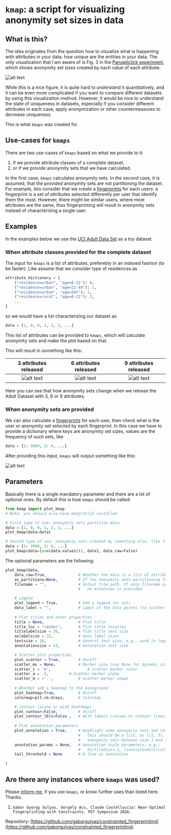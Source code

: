 # `kmap`: a script for visualizing anonymity set sizes in data

## What is this?

The idea originates from the question how to visualize what is happening with attributes in your data: how unique are the entities in your data. The only visualization that I am aware of is Fig. 3 in the [Panopticlick experiment](https://panopticlick.eff.org/static/browser-uniqueness.pdf), which shows anonymity set sizes created by each value of each attribute:

![alt text](https://raw.githubusercontent.com/gaborgulyas/kmap/master/images/panopticlick.png "Anonymity set sizes according to attributes in the Panopticlick experiment.")

While this is a nice figure, it is quite hard to understand it quantitatively, and it can be even more complicated if you want to compare different datasets by using this visualization method. However, it would be nice to understand the state of uniqueness in datasets, especially if you consider different attributes in each case, apply anonymization or other countermeasures to decrease uniqueness.

This is what `kmaps` was created for.

## Use-cases for `kmaps`

There are two use-cases of `kmaps` based on what we provide to it:

1. if we provide attribute classes of a complete dataset,
2. or if we provide anonymity sets that we have calculated.

In the first case, `kmaps` calculates anonymity sets. In the second case, it is assumed, that the provided anonymity sets are not partitioning the dataset. For example, lets consider that we create a [fingerprints](https://github.com/gaborgulyas/constrainted_fingerprinting) for each users: a fingerprint is a set of attributes selected differently per user that identify them the most. However, there might be similar users, where most attributes are the same, thus fingerprinting will result in anonymity sets instead of characterizing a single user.

## Examples

In the examples below we use the [UCI Adult Data Set](https://archive.ics.uci.edu/ml/datasets/Adult) as a toy dataset.

### When attribute classes provided for the complete dataset 
The input for `kmaps` is a list of attributes, preferebly in an indexed fashion (to be faster). Like assume that we consider type of residences as

```python
attribute_dictionary = {
	("residence=urban", "age=0-21"): 0,
	("residence=urban", "age=22-49"): 1,
	("residence=urban", "age=50+"): 2,
	("residence=rural", "age=0-21"): 3,
	...
}
```

so we would have a list characterizing our dataset as

```python
data = [1, 0, 0, 1, 2, 3, ...]
```

This list of attributes can be provided to `kmaps`, which will calculate anonymity sets and make the plot based on that.

This will result in something like this:

3 attributes released | 6 attributes released | 9 attributes released
:-------------------------:|:-------------------------:|:-------------------------: 
![alt text](https://raw.githubusercontent.com/gaborgulyas/kmap/master/images/kmap_attrnum%3D3.png "k=3") | ![alt text](https://raw.githubusercontent.com/gaborgulyas/kmap/master/images/kmap_attrnum%3D6.png "k=6") | ![alt text](https://raw.githubusercontent.com/gaborgulyas/kmap/master/images/kmap_attrnum%3D9.png "k=9")

Here you can see that how anonymity sets change when we release the Adult Dataset with 3, 6 or 9 attributes.

### When anonymity sets are provided
We can also calculate a [fingerprints](https://github.com/gaborgulyas/constrainted_fingerprinting) for each user, then check what is the user or anonymity set selected by each fingerprint. In this case we have to provide a dictionary where keys are anonymity set sizes, values are the frequency of such sets, like

```python
data = {1: 9994, 2: 6, ...}
```

After providing this input, `kmaps` will output something like this:

![alt text](https://raw.githubusercontent.com/gaborgulyas/kmap/master/images/individual_anonsetsizes.png "Anonymity set sizes by fingerprints")

## Parameters

Basically there is a single mandatory parameter and there are a lot of optional ones. By default this is how `kmaps` should be called:

```python
from kmap import plot_kmap
# Note: you should also have matplotlib installed

# First type of use: anonymity sets partition data
data = [1, 0, 0, 1, 2, 3, ...]
plot_kmap(data=data)

# Second type of use: anonymity sets created by something else, like fingerprints
data = {1: 9994, 2: 6, ...}
plot_kmap(data=[sum(data.values()), data], data_raw=False)
```

The optional parameters are the following:

```python
plot_kmap(data, 
	data_raw=True,				# Whether the data is a list of attributes or already a dict
	as_partitions=None,			# If the anonymity sets partitioning the data or not
	filename = "",				# Output file path. If only filename provided with
								#	no extension is provided

	# Legend
	plot_legend = True,			# Add a legend (or not)
	data_label = "",			# Label of the data points (to scatter plot)
	
	# Plot titles and other properties
	title = None,				# Plot title
	title_loc = "center",		# Plot title location
	titlelabelsize = 26,		# Plot title text size
	axlabelsize = 22,			# Axes label sizes
	textsize = 16,				# General text size, e.g., used in legend, contour
	annotationsize = 13,		# Annotation text size

	# Scatter plot properties
	plot_scatter = True,		# On/off
	scatter_ms = None,			# Marker size (use None for dynamic sizing proportionally to anonymity set size)
	scatter_c = 'k',				# Scatter marker color
	scatter_a = .5,			# Scatter marker alpha
	scatter_m = r'.',			# Scatter marker shape
	
	# Whether add a heatmap to the background
	plot_heatmap=True,			# On/off
	colormap=plt.cm.Greys,		# Colormap

	# Contour (alone or with heathmap)
	plot_contour=False,			# On/off
	plot_contour_lbls=False	,	# With labels (values on contour lines)
	
	# Plot annotation parameters
	plot_annotation = True,		# Highlight some anonymity sets and show their size;
								#	this should be a list, as [[1, 3], [10, 100]] to highlight
								#	anonymity sets between size 1 and 3, 10 and 100
	annotation_params = None,	# Annotation style parameters, e.g.:
								#	dict(radius=.1, linestyle=dict(color='r', width=2, style=':'))
	tail_threshold = None		# A line as annotation

)
```

## Are there any instances where `kmaps` was used?

Please [inform me](https://gulyas.info), if you use `kmaps`, or know further uses than listed here. Thanks.

1. `Gabor Gyorgy Gulyas, Gergely Acs, Claude Castelluccia: Near-Optimal Fingerprinting with Constraints. PET Symposium 2016.`

  Repository: [https://github.com/gaborgulyas/constrainted_fingerprinting](https://github.com/gaborgulyas/constrainted_fingerprinting)
